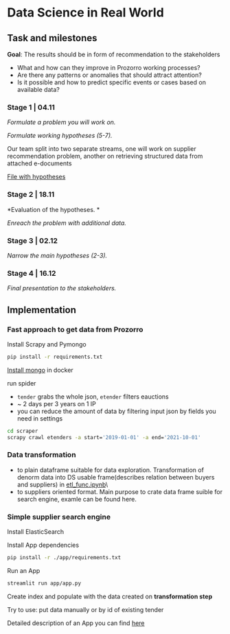 
# Data Science in Real World

## Task and milestones

**Goal**: The results should be in form of recommendation to the stakeholders 
* What and how can they improve in Prozorro working processes?
* Are there any patterns or anomalies that should attract attention?
* Is it possible and how to predict specific events or cases based on available data?


### Stage 1 | 04.11
*Formulate a problem you will work on.*

*Formulate working hypotheses (5-7).*

Our team split into two separate streams, one will work on supplier recommendation problem, another on retrieving structured data from attached e-documents

[File with hypotheses](./hypotheses.md)

### Stage 2 | 18.11
*Evaluation of the hypotheses. *

*Enreach the problem with additional data.*


### Stage 3 | 02.12
*Narrow the main hypotheses (2-3).*
### Stage 4 | 16.12
*Final presentation to the stakeholders.*

## Implementation

### Fast approach to get data from Prozorro

Install Scrapy and Pymongo

```bash
pip install -r requirements.txt 
```

[Install mongo](https://hub.docker.com/_/mongo) in docker

run spider

* `tender` grabs the whole json, `etender` filters eauctions
* ~ 2 days per 3 years on 1 IP
* you can reduce the amount of data by filtering input json by fields you need in settings 


```bash
cd scraper
scrapy crawl etenders -a start='2019-01-01' -a end='2021-10-01'
```

### Data transformation

* to plain dataframe suitable for data exploration. Transformation of denorm data into DS usable frame(describes relation between buyers and suppliers) in [etl_func.ipynb](./notebooks/etl_func.ipynb)\
* to suppliers oriented format. Main purpose to crate data frame suible for search engine, examle can be found here.

### Simple supplier search engine

Install ElasticSearch

Install App dependencies

```bash
pip install -r ./app/requirements.txt 
```
Run an App

```bash
streamlit run app/app.py
```

Create index and populate with the data created on **transformation step**

Try to use: put data manually or by id of existing tender

Detailed description of an App you can find [here](./app/README.MD)
